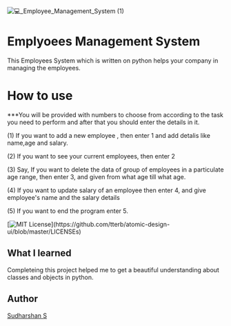 ![💻_Employee_Management_System (1)](https://user-images.githubusercontent.com/93808025/156795869-3063d42c-e1ee-4448-bca8-daf96cde557b.png)
# Emplyoees Management System
This Employees System which is written on python helps your company in managing the employees. 
 # How to use
***You will be provided with numbers to choose from according to the task you need to perform and after that you should enter the details in it.

(1) If you want to add a new employee , then enter 1 and add detalis like name,age and salary.

(2) If you want to see your current employees, then enter 2

(3) Say, If you want to delete the data of group of employees in a particulate age range, then enter 3, and given from what age till what age.

(4) If you want to update salary of an employee then enter 4, and give employee's name and the salary details

(5) If you want to end the program enter 5.

 [![MIT License](https://img.shields.io/apm/l/atomic-design-ui.svg?)](https://github.com/tterb/atomic-design-ui/blob/master/LICENSEs)


 ## What I learned
 Completeing this project helped me to get a beautiful understanding about classes and objects in python.
 
 ## Author
 [Sudharshan S ](https://github.com/Sudharshan281)
 
 


